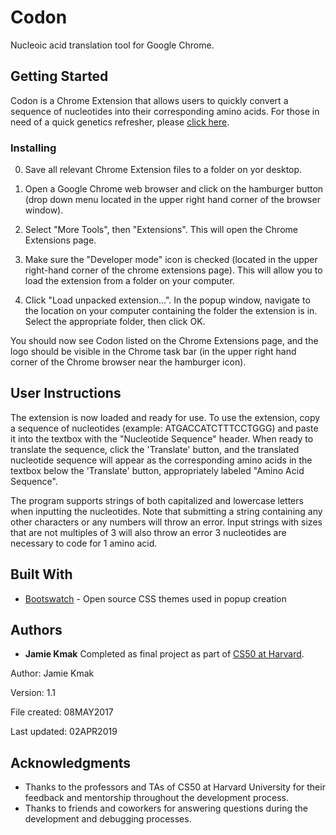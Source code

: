# Codon

Nucleoic acid translation tool for Google Chrome.

## Getting Started

Codon is a Chrome Extension that allows users to quickly convert a sequence of nucleotides into their corresponding amino acids. For those in need of a quick genetics refresher, please [click here](https://en.wikipedia.org/wiki/DNA_codon_table).

### Installing

0) Save all relevant Chrome Extension files to a folder on yor desktop.


1) Open a Google Chrome web browser and click on the hamburger button (drop down menu located in the upper right hand corner of the browser window).
2) Select "More Tools", then "Extensions". This will open the Chrome Extensions page.


3) Make sure the "Developer mode" icon is checked (located in the upper right-hand corner of the chrome extensions page). This will allow you to load the extension from a folder on your computer.


4) Click "Load unpacked extension...". In the popup window, navigate to the location on  your computer containing the folder the extension is in. Select the appropriate folder, then click OK.



You should now see Codon listed on the Chrome Extensions page, and the logo should be visible in the Chrome task bar (in the upper right hand corner of the Chrome browser near the hamburger icon).

## User Instructions

The extension is now loaded and ready for use. To use the extension, copy a sequence of nucleotides (example: ATGACCATCTTTCCTGGG) and paste it into the textbox with the "Nucleotide Sequence" header. When ready to translate the sequence, click the 'Translate' button, and the translated nucleotide sequence will appear as the corresponding amino acids in the textbox below the 'Translate' button, appropriately labeled "Amino Acid Sequence". 



The program supports strings of both capitalized and lowercase letters when inputting the nucleotides. Note that submitting a string containing any other characters or any numbers will throw an error. Input strings with sizes that are not multiples of 3 will also throw an error 3 nucleotides are necessary to code for 1 amino acid.


## Built With

* [Bootswatch](https://bootswatch.com/) - Open source CSS themes used in popup creation

## Authors

* **Jamie Kmak**
Completed as final project as part of [CS50 at Harvard](https://cs50.harvard.edu/college/).

Author: Jamie Kmak

Version: 1.1

File created: 08MAY2017

Last updated: 02APR2019

## Acknowledgments

* Thanks to the professors and TAs of CS50 at Harvard University for their feedback and mentorship throughout the development process. 
* Thanks to friends and coworkers for answering questions during the development and debugging processes.
